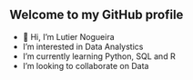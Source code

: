   ## Welcome to my GitHub profile

- 👋 Hi, I’m Lutier Nogueira
- I’m interested in Data Analystics
- I’m currently learning Python, SQL and R           
- I’m looking to collaborate on Data
 


       

<!---
LutNog/LutNog is a ✨ special ✨ repository because its `README.md` (this file) appears on your GitHub profile.
You can click the Preview link to take a look at your changes.
--->
